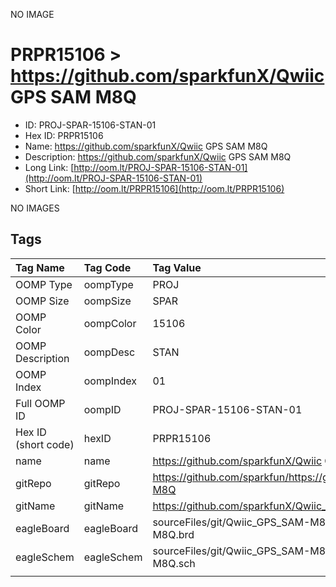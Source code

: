 


  
NO IMAGE  
# PRPR15106 > https://github.com/sparkfunX/Qwiic GPS SAM M8Q

- ID: PROJ-SPAR-15106-STAN-01
- Hex ID: PRPR15106
- Name: https://github.com/sparkfunX/Qwiic GPS SAM M8Q
- Description: https://github.com/sparkfunX/Qwiic GPS SAM M8Q
- Long Link: [http://oom.lt/PROJ-SPAR-15106-STAN-01](http://oom.lt/PROJ-SPAR-15106-STAN-01)
- Short Link: [http://oom.lt/PRPR15106](http://oom.lt/PRPR15106)
  
NO IMAGES  
## Tags
  

|Tag Name|Tag Code|Tag Value|
| :--- | :--- | :--- |
|OOMP Type|oompType|PROJ|
|OOMP Size|oompSize|SPAR|
|OOMP Color|oompColor|15106|
|OOMP Description|oompDesc|STAN|
|OOMP Index|oompIndex|01|
|Full OOMP ID|oompID|PROJ-SPAR-15106-STAN-01|
|Hex ID (short code)|hexID|PRPR15106|
|name|name|https://github.com/sparkfunX/Qwiic GPS SAM M8Q|
|gitRepo|gitRepo|https://github.com/sparkfun/https://github.com/sparkfunX/Qwiic_GPS_SAM-M8Q|
|gitName|gitName|https://github.com/sparkfunX/Qwiic_GPS_SAM-M8Q|
|eagleBoard|eagleBoard|sourceFiles/git/Qwiic_GPS_SAM-M8Q/Hardware/Qwiic GPS - Ublox SAM-M8Q.brd|
|eagleSchem|eagleSchem|sourceFiles/git/Qwiic_GPS_SAM-M8Q/Hardware/Qwiic GPS - Ublox SAM-M8Q.sch|
||||
